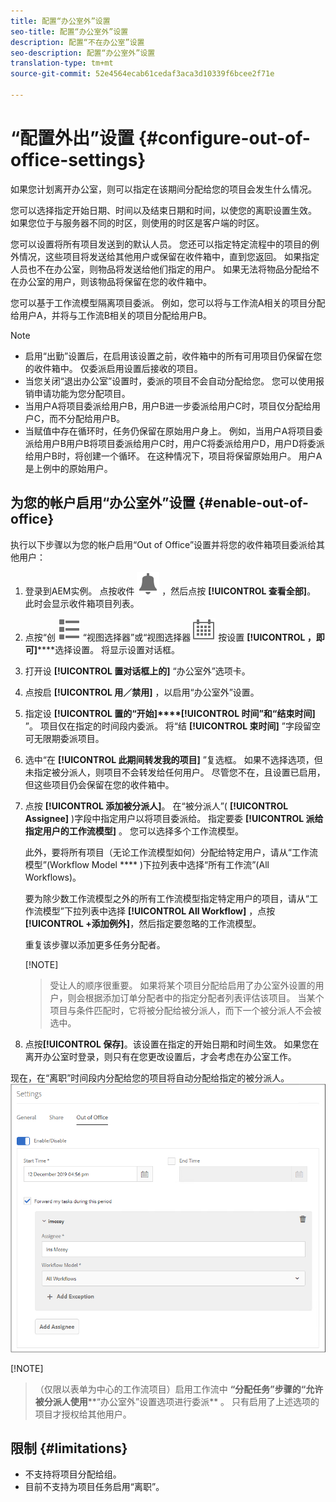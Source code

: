 ```yaml
---
title: 配置“办公室外”设置
seo-title: 配置“办公室外”设置
description: 配置“不在办公室”设置
seo-description: 配置“办公室外”设置
translation-type: tm+mt
source-git-commit: 52e4564ecab61cedaf3aca3d10339f6bcee2f71e

---
```




# “配置外出”设置 {#configure-out-of-office-settings}

如果您计划离开办公室，则可以指定在该期间分配给您的项目会发生什么情况。

您可以选择指定开始日期、时间以及结束日期和时间，以使您的离职设置生效。 如果您位于与服务器不同的时区，则使用的时区是客户端的时区。

您可以设置将所有项目发送到的默认人员。 您还可以指定特定流程中的项目的例外情况，这些项目将发送给其他用户或保留在收件箱中，直到您返回。 如果指定人员也不在办公室，则物品将发送给他们指定的用户。 如果无法将物品分配给不在办公室的用户，则该物品将保留在您的收件箱中。

您可以基于工作流模型隔离项目委派。 例如，您可以将与工作流A相关的项目分配给用户A，并将与工作流B相关的项目分配给用户B。


>[!NOTE]
>
> * 启用“出勤”设置后，在启用该设置之前，收件箱中的所有可用项目仍保留在您的收件箱中。 仅委派启用设置后接收的项目。
> * 当您关闭“退出办公室”设置时，委派的项目不会自动分配给您。 您可以使用报销申请功能为您分配项目。
> * 当用户A将项目委派给用户B，用户B进一步委派给用户C时，项目仅分配给用户C，而不分配给用户B。
> * 当赋值中存在循环时，任务仍保留在原始用户身上。 例如，当用户A将项目委派给用户B用户B将项目委派给用户C时，用户C将委派给用户D，用户D将委派给用户B时，将创建一个循环。 在这种情况下，项目将保留原始用户。 用户A是上例中的原始用户。


## 为您的帐户启用“办公室外”设置 {#enable-out-of-office}

执行以下步骤以为您的帐户启用“Out of Office”设置并将您的收件箱项目委派给其他用户：

1. 登录到AEM实例。 点按收件 ![箱图标](assets/bell.svg) ，然后点按 **[!UICONTROL 查看全部]**。 此时会显示收件箱项目列表。
1. 点按“创 ![建”按钮旁边的](assets/viewlist.svg) “视图选择器”或“视图选择器 ![”图标，然后点](assets/calendar.svg) 按设置 **[!UICONTROL ，即可]******&#x200B;选择设置。 将显示设置对话框。
1. 打开设 **[!UICONTROL 置对话框上的]** “办公室外”选项卡。
1. 点按启 **[!UICONTROL 用／禁用]** ，以启用“办公室外”设置。
1. 指定设 **[!UICONTROL 置的“开始]****[!UICONTROL 时间”和“结束时间]** ”。 项目仅在指定的时间段内委派。 将“结 **[!UICONTROL 束时间]** ”字段留空可无限期委派项目。
1. 选中“在 **[!UICONTROL 此期间转发我的项目]** ”复选框。 如果不选择选项，但未指定被分派人，则项目不会转发给任何用户。 尽管您不在，且设置已启用，但这些项目仍会保留在您的收件箱中。
1. 点按 **[!UICONTROL 添加被分派人]**。 在“被分派人”( **[!UICONTROL Assignee]** )字段中指定用户以将项目委派给。 指定要委 **[!UICONTROL 派给指定用户的工作流模型]** 。 您可以选择多个工作流模型。

   此外，要将所有项目（无论工作流模型如何）分配给特定用户，请从“工作流模型”(Workflow Model **** )下拉列表中选择“所有工作流”(All Workflows)。 <br>

   要为除少数工作流模型之外的所有工作流模型指定特定用户的项目，请从“工作流模型”下拉列表中选择 **[!UICONTROL All Workflow]** ，点按 **[!UICONTROL +添加例外]**，然后指定要忽略的工作流模型。
   <br>

   重复该步骤以添加更多任务分配者。 <br>

   [!NOTE]
   >受让人的顺序很重要。 如果将某个项目分配给启用了办公室外设置的用户，则会根据添加订单分配者中的指定分配者列表评估该项目。 当某个项目与条件匹配时，它将被分配给被分派人，而下一个被分派人不会被选中。

1. 点按&#x200B;**[!UICONTROL 保存]**。该设置在指定的开始日期和时间生效。 如果您在离开办公室时登录，则只有在您更改设置后，才会考虑在办公室工作。

现在，在“离职”时间段内分配给您的项目将自动分配给指定的被分派人。\
![办公室外](assets/out-of-office.png)

[!NOTE]
>
> （仅限以表单为中心的工作流项目）启用工作流中 **“分配任务”步骤的“允许被分派人使用****“办公室外”设置选项进行委派** 。 只有启用了上述选项的项目才授权给其他用户。

## 限制 {#limitations}

* 不支持将项目分配给组。
* 目前不支持为项目任务启用“离职”。
